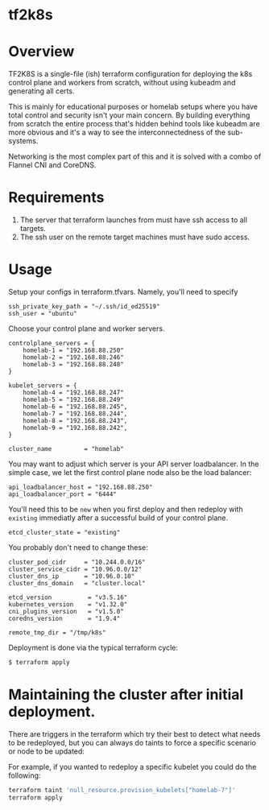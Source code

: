# tf2k8s

# Overview

TF2K8S is a single-file (ish) terraform configuration for deploying the k8s control plane and workers from scratch, without using kubeadm and generating all certs.

This is mainly for educational purposes or homelab setups where you have total control and security isn't your main concern.  By building everything from scratch the entire process that's hidden behind tools like kubeadm are more obvious and it's a way to see the interconnectedness of the sub-systems.

Networking is the most complex part of this and it is solved with a combo of Flannel CNI and CoreDNS.

# Requirements

1. The server that terraform launches from must have ssh access to all targets.
2. The ssh user on the remote target machines must have sudo access.

# Usage

Setup your configs in terraform.tfvars.  Namely, you'll need to specify

```
ssh_private_key_path = "~/.ssh/id_ed25519"
ssh_user = "ubuntu"
```

Choose your control plane and worker servers.

```
controlplane_servers = {
    homelab-1 = "192.168.88.250"
    homelab-2 = "192.168.88.246"
    homelab-3 = "192.168.88.248"
}

kubelet_servers = {
    homelab-4 = "192.168.88.247"
    homelab-5 = "192.168.88.249"
    homelab-6 = "192.168.88.245",
    homelab-7 = "192.168.88.244",
    homelab-8 = "192.168.88.243",
    homelab-9 = "192.168.88.242",
}

cluster_name         = "homelab"
```

You may want to adjust which server is your API server loadbalancer.  In the simple case, we let the first control plane node also be the load balancer:

```
api_loadbalancer_host = "192.168.88.250"
api_loadbalancer_port = "6444"
```

You'll need this to be `new` when you first deploy and then redeploy with `existing` immediatly after a successful build of your control plane.

```
etcd_cluster_state = "existing"
```

You probably don't need to change these:

```
cluster_pod_cidr     = "10.244.0.0/16"
cluster_service_cidr = "10.96.0.0/12"
cluster_dns_ip       = "10.96.0.10"
cluster_dns_domain   = "cluster.local"

etcd_version          = "v3.5.16"
kubernetes_version    = "v1.32.0"
cni_plugins_version   = "v1.5.0"
coredns_version       = "1.9.4"

remote_tmp_dir = "/tmp/k8s"

```

Deployment is done via the typical terraform cycle:


```bash
$ terraform apply
```

# Maintaining the cluster after initial deployment.

There are triggers in the terraform which try their best to detect what needs to be redeployed, but you can always do taints to force a specific scenario or node to be updated:

For example, if you wanted to redeploy a specific kubelet you could do the following:

```bash
terraform taint 'null_resource.provision_kubelets["homelab-7"]'
terraform apply
```

